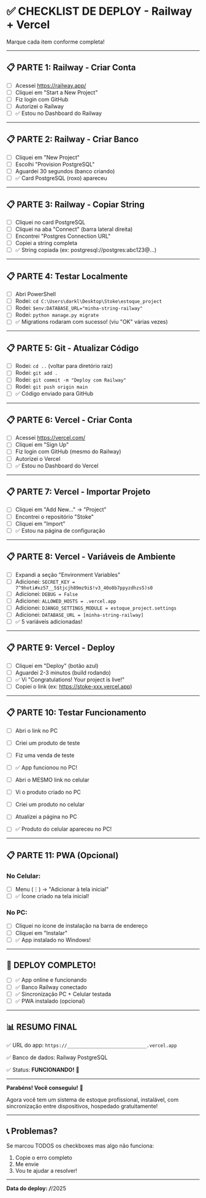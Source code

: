 # ✅ CHECKLIST DE DEPLOY - Railway + Vercel

Marque cada item conforme completa!

---

## 📋 PARTE 1: Railway - Criar Conta

- [ ] Acessei https://railway.app/
- [ ] Cliquei em "Start a New Project"
- [ ] Fiz login com GitHub
- [ ] Autorizei o Railway
- [ ] ✅ Estou no Dashboard do Railway

---

## 📋 PARTE 2: Railway - Criar Banco

- [ ] Cliquei em "New Project"
- [ ] Escolhi "Provision PostgreSQL"
- [ ] Aguardei 30 segundos (banco criando)
- [ ] ✅ Card PostgreSQL (roxo) apareceu

---

## 📋 PARTE 3: Railway - Copiar String

- [ ] Cliquei no card PostgreSQL
- [ ] Cliquei na aba "Connect" (barra lateral direita)
- [ ] Encontrei "Postgres Connection URL"
- [ ] Copiei a string completa
- [ ] ✅ String copiada (ex: postgresql://postgres:abc123@...)

---

## 📋 PARTE 4: Testar Localmente

- [ ] Abri PowerShell
- [ ] Rodei: `cd C:\Users\darkl\Desktop\Stoke\estoque_project`
- [ ] Rodei: `$env:DATABASE_URL="minha-string-railway"`
- [ ] Rodei: `python manage.py migrate`
- [ ] ✅ Migrations rodaram com sucesso! (viu "OK" várias vezes)

---

## 📋 PARTE 5: Git - Atualizar Código

- [ ] Rodei: `cd ..` (voltar para diretório raiz)
- [ ] Rodei: `git add .`
- [ ] Rodei: `git commit -m "Deploy com Railway"`
- [ ] Rodei: `git push origin main`
- [ ] ✅ Código enviado para GitHub

---

## 📋 PARTE 6: Vercel - Criar Conta

- [ ] Acessei https://vercel.com/
- [ ] Cliquei em "Sign Up"
- [ ] Fiz login com GitHub (mesmo do Railway)
- [ ] Autorizei o Vercel
- [ ] ✅ Estou no Dashboard do Vercel

---

## 📋 PARTE 7: Vercel - Importar Projeto

- [ ] Cliquei em "Add New..." → "Project"
- [ ] Encontrei o repositório "Stoke"
- [ ] Cliquei em "Import"
- [ ] ✅ Estou na página de configuração

---

## 📋 PARTE 8: Vercel - Variáveis de Ambiente

- [ ] Expandi a seção "Environment Variables"
- [ ] Adicionei: `SECRET_KEY = 7^9hoti#xz57__5$tjcjh89mz9i$!v3_40o8b7ppyzdhzs5)s0`
- [ ] Adicionei: `DEBUG = False`
- [ ] Adicionei: `ALLOWED_HOSTS = .vercel.app`
- [ ] Adicionei: `DJANGO_SETTINGS_MODULE = estoque_project.settings`
- [ ] Adicionei: `DATABASE_URL = [minha-string-railway]`
- [ ] ✅ 5 variáveis adicionadas!

---

## 📋 PARTE 9: Vercel - Deploy

- [ ] Cliquei em "Deploy" (botão azul)
- [ ] Aguardei 2-3 minutos (build rodando)
- [ ] ✅ Vi "Congratulations! Your project is live!"
- [ ] Copiei o link (ex: https://stoke-xxx.vercel.app)

---

## 📋 PARTE 10: Testar Funcionamento

- [ ] Abri o link no PC
- [ ] Criei um produto de teste
- [ ] Fiz uma venda de teste
- [ ] ✅ App funcionou no PC!

- [ ] Abri o MESMO link no celular
- [ ] Vi o produto criado no PC
- [ ] Criei um produto no celular
- [ ] Atualizei a página no PC
- [ ] ✅ Produto do celular apareceu no PC!

---

## 📋 PARTE 11: PWA (Opcional)

### No Celular:
- [ ] Menu (⋮) → "Adicionar à tela inicial"
- [ ] ✅ Ícone criado na tela inicial!

### No PC:
- [ ] Cliquei no ícone de instalação na barra de endereço
- [ ] Cliquei em "Instalar"
- [ ] ✅ App instalado no Windows!

---

## 🎉 DEPLOY COMPLETO!

- [ ] ✅ App online e funcionando
- [ ] ✅ Banco Railway conectado
- [ ] ✅ Sincronização PC + Celular testada
- [ ] ✅ PWA instalado (opcional)

---

## 📊 RESUMO FINAL

✅ URL do app: `https://_____________________________.vercel.app`

✅ Banco de dados: Railway PostgreSQL

✅ Status: **FUNCIONANDO!** 🎉

---

**Parabéns! Você conseguiu!** 🎊

Agora você tem um sistema de estoque profissional, instalável, com sincronização entre dispositivos, hospedado gratuitamente!

---

## 📞 Problemas?

Se marcou TODOS os checkboxes mas algo não funciona:
1. Copie o erro completo
2. Me envie
3. Vou te ajudar a resolver!

---

**Data do deploy:** ___/___/2025







